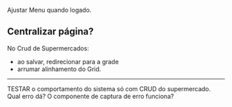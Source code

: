


Ajustar Menu quando logado.

Centralizar página?
---------------
No Crud de Supermercados: 
* ao salvar, redirecionar para a grade
* arrumar alinhamento do Grid.

-----
TESTAR o comportamento do sistema só com CRUD do supermercado.
Qual erro dá?
O componente de captura de erro funciona?